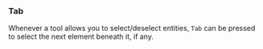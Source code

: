 ### Tab
Whenever a tool allows you to select/deselect entities, `Tab` can be pressed to select the next element beneath it, if any.
